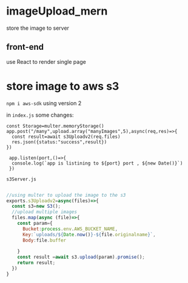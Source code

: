 # imageUpload_mern

store the image to server

## front-end 
  use React to render single page



# store image to aws s3

`npm i aws-sdk` using version 2


in `index.js` some changes:

```
const Storage=multer.memoryStorage()
app.post("/many",upload.array("manyImages",5),async(req,res)=>{
  const result=await s3Uploadv2(req.files)
  res.json({status:"success",result})
})

 app.listen(port,()=>{
  console.log(`app is listining to ${port} port , ${new Date()}`)
 })   
 ```

`s3Server.js` 

```javascript

//using multer to upload the image to the s3
exports.s3Uploadv2=async(files)=>{
  const s3=new S3();
  //upload multiple images
  files.map(async (file)=>{
    const param={
      Bucket:process.env.AWS_BUCKET_NAME,
      Key:`uploads/${Date.now()}-${file.originalname}`,
      Body:file.buffer
  
    }
    const result =await s3.upload(param).promise();
    return result;
  })
}

```
